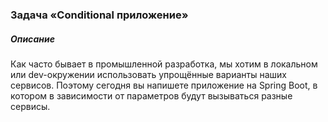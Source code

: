 ### Задача «Conditional приложение»

##### Описание
Как часто бывает в промышленной разработка, мы хотим в локальном или dev-окружении использовать упрощённые 
варианты наших сервисов.
Поэтому сегодня вы напишете приложение на Spring Boot, в котором в зависимости от параметров будут вызываться 
разные сервисы.